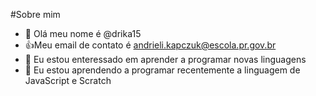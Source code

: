 #Sobre mim
- 👋 Olá meu nome é @drika15
- :+1:Meu email de contato é andrieli.kapczuk@escola.pr.gov.br
- 👀 Eu estou enteressado em aprender a programar novas linguagens
- 🌱 Eu estou aprendendo a programar recentemente a linguagem de JavaScript e Scratch


<!---
drika15/drika15 is a ✨ special ✨ repository because its `README.md` (this file) appears on your GitHub profile.
You can click the Preview link to take a look at your changes.
--->
